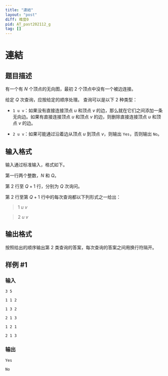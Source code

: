 ```yaml
---
title: "連結"
layout: "post"
diff: 难度0
pid: AT_past202112_g
tag: []
---
```


# 連結

## 题目描述

有一个有 $N$ 个顶点的无向图，最初 $2$ 个顶点中没有一个被边连接。

给定 $Q$ 次查询，应按给定的顺序处理。
查询可以是以下 $2$ 种类型：

- `1 u v`：如果没有直接连接顶点 $u$ 和顶点 $v$ 的边，那么就在它们之间添加一条无向边。如果有直接连接顶点 $u$ 和顶点 $v$ 的边，则删除直接连接顶点 $u$ 和顶点 $v$ 的边。

- `2 u v`：如果可能通过沿着边从顶点 $u$ 到顶点 $v$，则输出 `Yes`，否则输出 `No`。

## 输入格式

输入通过标准输入，格式如下。

第一行两个整数，$N$ 和 $Q$。

第 $2$ 行至 $Q+1$ 行，分别为 $Q$ 次询问。

第 $2$ 行至第 $Q+1$ 行中的每次查询都以下列形式之一给出：

> $1$ $u$ $v$

> $2$ $u$ $v$

## 输出格式

按照给出的顺序输出第 $2$ 类查询的答案，每次查询的答案之间用换行符隔开。

## 样例 #1

### 输入

```
3 5
1 1 2
1 3 2
2 1 3
1 2 1
2 1 3
```

### 输出

```
Yes
No
```

